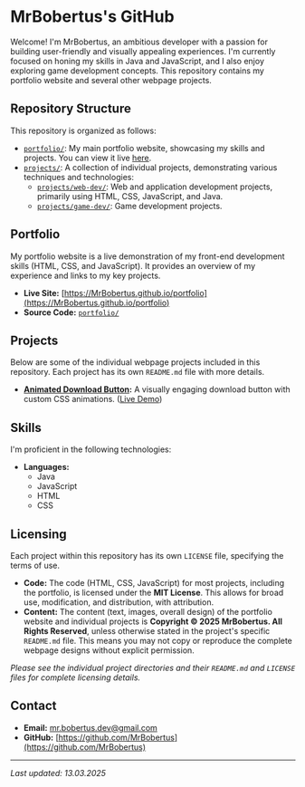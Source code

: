 # MrBobertus's GitHub

Welcome! I'm MrBobertus, an ambitious developer with a passion for building user-friendly and visually appealing experiences.  I'm currently focused on honing my skills in Java and JavaScript, and I also enjoy exploring game development concepts. This repository contains my portfolio website and several other webpage projects.

## Repository Structure

This repository is organized as follows:

*   [`portfolio/`](portfolio/): My main portfolio website, showcasing my skills and projects. You can view it live [here](https://yourusername.github.io).
*   [`projects/`](projects/): A collection of individual projects, demonstrating various techniques and technologies:
    *   [`projects/web-dev/`](projects/web-dev/): Web and application development projects, primarily using HTML, CSS, JavaScript, and Java.
    *   [`projects/game-dev/`](projects/game-dev/): Game development projects.

## Portfolio

My portfolio website is a live demonstration of my front-end development skills (HTML, CSS, and JavaScript). It provides an overview of my experience and links to my key projects.

*   **Live Site:** [https://MrBobertus.github.io/portfolio](https://MrBobertus.github.io/portfolio)
*   **Source Code:** [`portfolio/`](portfolio/)

## Projects

Below are some of the individual webpage projects included in this repository. Each project has its own `README.md` file with more details.

*   **[Animated Download Button](projects/web-dev/animated-download-button/):**  A visually engaging download button with custom CSS animations. ([Live Demo](https://mrbobertus.github.io/projects/web-dev/animated-download-button/))

## Skills

I'm proficient in the following technologies:

*   **Languages:**
    *   Java
    *   JavaScript
    *   HTML
    *   CSS

## Licensing

Each project within this repository has its own `LICENSE` file, specifying the terms of use.

*   **Code:** The code (HTML, CSS, JavaScript) for most projects, including the portfolio, is licensed under the **MIT License**. This allows for broad use, modification, and distribution, with attribution.
*   **Content:** The content (text, images, overall design) of the portfolio website and individual projects is **Copyright © 2025 MrBobertus. All Rights Reserved**, unless otherwise stated in the project's specific `README.md` file. This means you may not copy or reproduce the complete webpage designs without explicit permission.

*Please see the individual project directories and their `README.md` and `LICENSE` files for complete licensing details.*

## Contact

*   **Email:** mr.bobertus.dev@gmail.com
*   **GitHub:** [https://github.com/MrBobertus](https://github.com/MrBobertus)

---

*Last updated: 13.03.2025*
